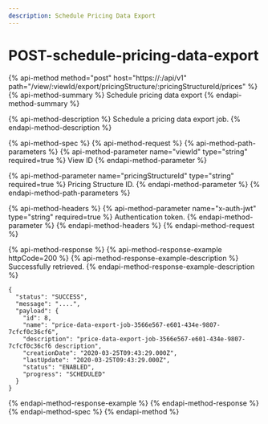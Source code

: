 ```yaml
---
description: Schedule Pricing Data Export
---
```


# POST-schedule-pricing-data-export

{% api-method method="post" host="https://<host>:<port>/api/v1" path="/view/:viewId/export/pricingStructure/:pricingStructureId/prices" %}
{% api-method-summary %}
Schedule pricing data export
{% endapi-method-summary %}

{% api-method-description %}
Schedule a pricing data export job.
{% endapi-method-description %}

{% api-method-spec %}
{% api-method-request %}
{% api-method-path-parameters %}
{% api-method-parameter name="viewId" type="string" required=true %}
View ID
{% endapi-method-parameter %}

{% api-method-parameter name="pricingStructureId" type="string" required=true %}
Pricing Structure ID.
{% endapi-method-parameter %}
{% endapi-method-path-parameters %}

{% api-method-headers %}
{% api-method-parameter name="x-auth-jwt" type="string" required=true %}
Authentication token.
{% endapi-method-parameter %}
{% endapi-method-headers %}
{% endapi-method-request %}

{% api-method-response %}
{% api-method-response-example httpCode=200 %}
{% api-method-response-example-description %}
Successfully retrieved.
{% endapi-method-response-example-description %}

```
{
  "status": "SUCCESS",
  "message": "....",
  "payload": {
    "id": 8,
    "name": "price-data-export-job-3566e567-e601-434e-9807-7cfcf0c36cf6",
    "description": "price-data-export-job-3566e567-e601-434e-9807-7cfcf0c36cf6 description",
    "creationDate": "2020-03-25T09:43:29.000Z",
    "lastUpdate": "2020-03-25T09:43:29.000Z",
    "status": "ENABLED",
    "progress": "SCHEDULED"
  }
}
```
{% endapi-method-response-example %}
{% endapi-method-response %}
{% endapi-method-spec %}
{% endapi-method %}




